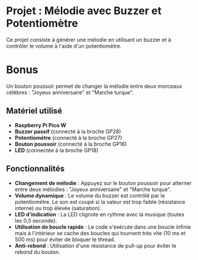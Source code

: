 # Projet : Mélodie avec Buzzer et Potentiomètre

Ce projet consiste à générer une mélodie en utilisant un buzzer et à contrôler le volume à l'aide d'un potentiomètre. 

# Bonus

Un bouton poussoir permet de changer la mélodie entre deux morceaux célèbres : "Joyeux anniversaire" et "Marche turque".

## Matériel utilisé

- **Raspberry Pi Pico W**
- **Buzzer passif** (connecté à la broche GP28)
- **Potentiomètre** (connecté à la broche GP27)
- **Bouton poussoir** (connecté à la broche GP16)
- **LED** (connectée à la broche GP18)

## Fonctionnalités

- **Changement de mélodie** : Appuyez sur le bouton poussoir pour alterner entre deux mélodies : "Joyeux anniversaire" et "Marche turque".
- **Volume dynamique** : Le volume du buzzer est contrôlé par le potentiomètre. Le son est coupé si la valeur est trop faible (résistance interne) ou trop élevée (saturation).
- **LED d'indication** : La LED clignote en rythme avec la musique (toutes les 0,5 seconde).
- **Utilisation de boucle rapide** : Le code s'exécute dans une boucle infinie mais à l'intérieur se cache des boucles qui tournent très vite (10 ms et 500 ms) pour éviter de bloquer le thread.
- **Anti-rebond** : Utilisation d'une résistance de pull-up pour éviter le rebond du bouton.